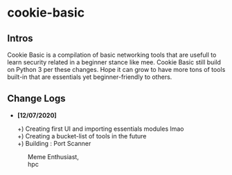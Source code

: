 # cookie-basic
<h2>Intros</h2>
<p>
Cookie Basic is a compilation of basic networking tools that are usefull to learn security related in a beginner stance like mee. Cookie Basic still build on Python 3 per these changes.      Hope it can grow to have more tons of tools built-in that are essentials yet beginner-friendly to others.<br>
</p>
<h2>Change Logs</h2>
<p>
<ul>
  <li>
    <strong>[12/07/2020]</strong>
    <p>
      +) Creating first UI and importing essentials modules lmao<br>
      +) Creating a bucket-list of tools in the future<br>
      +) Building : Port Scanner
    </p>
  </li>
<ul>
</p>
Meme Enthusiast,<br>
hpc
</p>
